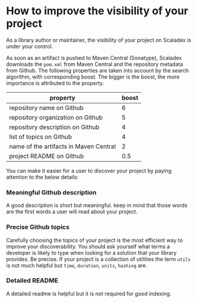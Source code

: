 # How to improve the visibility of your project

As a library author or maintainer, the visibility of your project on Scaladex is under your control.

As soon as an artifact is pushed to Maven Central (Sonatype), Scaladex downloads the `pom.xml` from Maven Central and the repository metadata from Github. The following properties are taken into account by the search algorithm, with corresponding boost. The bigger is the boost, the more importance is attributed to the property.
 

| property                              | boost |
| ------------------------------------- | --------- |
| repository name on Github             | 6         |
| repository organization on Github     | 5         |
| repository description on Github      | 4         |
| list of topics on Github              | 4         |
| name of the artifacts in Maven Central| 2         |
| project README on Github              | 0.5       |

You can make it easier for a user to discover your project by paying attention to the below details:

### Meaningful Github description

A good description is short but meaningful. keep in mind that those words are the first words a user will read about your project.

### Precise Github topics

Carefully choosing the topics of your project is the most efficient way to improve your discoverability. You should ask yourself what terms a developer is likely to type when looking for a solution that your library provides. Be precise. If your project is a collection of utilities the term `utils` is not much helpful but `time`, `duration`, `units`, `hashing` are.

### Detailed README

A detailed readme is helpful but it is not required for good indexing.
